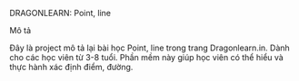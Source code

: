 DRAGONLEARN: Point, line

Mô tả

Đây là project mô tả lại bài học Point, line trong trang Dragonlearn.in.
Dành cho các học viên từ 3-8 tuổi.
Phần mềm này giúp học viên có thể hiểu và thực hành xác định điểm, đường.
